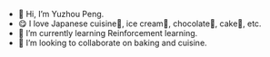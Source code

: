 - 👋 Hi, I’m Yuzhou Peng. 
- 😋 I love Japanese cuisine🍣, ice cream🍦, chocolate🍫, cake🍰, etc. 
- 📖 I’m currently learning Reinforcement learning. 
- 🍳 I’m looking to collaborate on baking and cuisine. 

<!---
YZ-Peng/YZ-Peng is a ✨ special ✨ repository because its `README.md` (this file) appears on your GitHub profile.
You can click the Preview link to take a look at your changes.
--->

